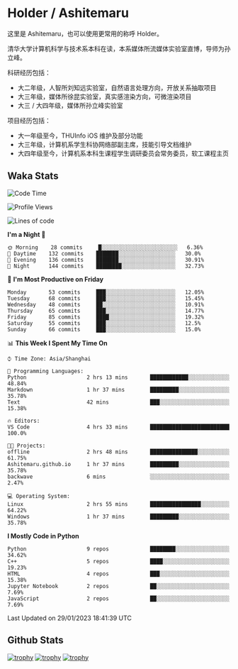 # Holder / Ashitemaru

这里是 Ashitemaru，也可以使用更常用的称呼 Holder。

清华大学计算机科学与技术系本科在读，本系媒体所流媒体实验室直博，导师为孙立峰。

科研经历包括：

- 大二年级，人智所刘知远实验室，自然语言处理方向，开放关系抽取项目
- 大三年级，媒体所徐昆实验室，真实感渲染方向，可微渲染项目
- 大三 / 大四年级，媒体所孙立峰实验室

项目经历包括：

- 大一年级至今，THUInfo iOS 维护及部分功能
- 大三年级，计算机系学生科协网络部副主席，技能引导文档维护
- 大四年级至今，计算机系本科生课程学生调研委员会常务委员，软工课程主页

## Waka Stats

<!--START_SECTION:waka-->
![Code Time](http://img.shields.io/badge/Code%20Time-448%20hrs%204%20mins-blue)

![Profile Views](http://img.shields.io/badge/Profile%20Views-1-blue)

![Lines of code](https://img.shields.io/badge/From%20Hello%20World%20I%27ve%20Written-319%20Thousand%20lines%20of%20code-blue)

**I'm a Night 🦉** 

```text
🌞 Morning    28 commits     █░░░░░░░░░░░░░░░░░░░░░░░░   6.36% 
🌆 Daytime    132 commits    ███████░░░░░░░░░░░░░░░░░░   30.0% 
🌃 Evening    136 commits    ███████░░░░░░░░░░░░░░░░░░   30.91% 
🌙 Night      144 commits    ████████░░░░░░░░░░░░░░░░░   32.73%

```
📅 **I'm Most Productive on Friday** 

```text
Monday       53 commits     ███░░░░░░░░░░░░░░░░░░░░░░   12.05% 
Tuesday      68 commits     ███░░░░░░░░░░░░░░░░░░░░░░   15.45% 
Wednesday    48 commits     ██░░░░░░░░░░░░░░░░░░░░░░░   10.91% 
Thursday     65 commits     ███░░░░░░░░░░░░░░░░░░░░░░   14.77% 
Friday       85 commits     ████░░░░░░░░░░░░░░░░░░░░░   19.32% 
Saturday     55 commits     ███░░░░░░░░░░░░░░░░░░░░░░   12.5% 
Sunday       66 commits     ███░░░░░░░░░░░░░░░░░░░░░░   15.0%

```


📊 **This Week I Spent My Time On** 

```text
⌚︎ Time Zone: Asia/Shanghai

💬 Programming Languages: 
Python                   2 hrs 13 mins       ████████████░░░░░░░░░░░░░   48.84% 
Markdown                 1 hr 37 mins        █████████░░░░░░░░░░░░░░░░   35.78% 
Text                     42 mins             ███░░░░░░░░░░░░░░░░░░░░░░   15.38%

🔥 Editors: 
VS Code                  4 hrs 33 mins       █████████████████████████   100.0%

🐱‍💻 Projects: 
offline                  2 hrs 48 mins       ███████████████░░░░░░░░░░   61.75% 
Ashitemaru.github.io     1 hr 37 mins        █████████░░░░░░░░░░░░░░░░   35.78% 
backwave                 6 mins              ░░░░░░░░░░░░░░░░░░░░░░░░░   2.47%

💻 Operating System: 
Linux                    2 hrs 55 mins       ████████████████░░░░░░░░░   64.22% 
Windows                  1 hr 37 mins        █████████░░░░░░░░░░░░░░░░   35.78%

```

**I Mostly Code in Python** 

```text
Python                   9 repos             ████████░░░░░░░░░░░░░░░░░   34.62% 
C++                      5 repos             ████░░░░░░░░░░░░░░░░░░░░░   19.23% 
HTML                     4 repos             ███░░░░░░░░░░░░░░░░░░░░░░   15.38% 
Jupyter Notebook         2 repos             ██░░░░░░░░░░░░░░░░░░░░░░░   7.69% 
JavaScript               2 repos             ██░░░░░░░░░░░░░░░░░░░░░░░   7.69%

```



 Last Updated on 29/01/2023 18:41:39 UTC
<!--END_SECTION:waka-->

## Github Stats

[![trophy](https://github-profile-trophy.vercel.app/?username=Ashitemaru&column=7)](https://github.com/Ashitemaru)
[![trophy](https://github-readme-stats.vercel.app/api?username=Ashitemaru&show_icons=true&include_all_commits=true)](https://github.com/Ashitemaru)
[![trophy](https://github-readme-stats.vercel.app/api/top-langs/?username=Ashitemaru&layout=compact)](https://github.com/Ashitemaru)

<!--
**Ashitemaru/Ashitemaru** is a ✨ _special_ ✨ repository because its `README.md` (this file) appears on your GitHub profile.

Here are some ideas to get you started:

- 🔭 I’m currently working on ...
- 🌱 I’m currently learning ...
- 👯 I’m looking to collaborate on ...
- 🤔 I’m looking for help with ...
- 💬 Ask me about ...
- 📫 How to reach me: ...
- 😄 Pronouns: ...
- ⚡ Fun fact: ...
-->
